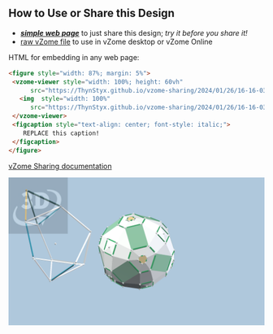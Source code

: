 
## How to Use or Share this Design

 - [***simple web page***](<https://ThynStyx.github.io/vzome-sharing/2024/01/26/16-16-03-Mod_Johns_Mirror_method_J64_edited/>) to just share this design; *try it before you share it!*
 - [raw vZome file](<https://raw.githubusercontent.com/ThynStyx/vzome-sharing/main/2024/01/26/16-16-03-Mod_Johns_Mirror_method_J64_edited/Mod_Johns_Mirror_method_J64_edited.vZome>) to use in vZome desktop or vZome Online
 
 HTML for embedding in any web page:
 ```html
<figure style="width: 87%; margin: 5%">
  <vzome-viewer style="width: 100%; height: 60vh"
       src="https://ThynStyx.github.io/vzome-sharing/2024/01/26/16-16-03-Mod_Johns_Mirror_method_J64_edited/Mod_Johns_Mirror_method_J64_edited.vZome" >
    <img  style="width: 100%"
       src="https://ThynStyx.github.io/vzome-sharing/2024/01/26/16-16-03-Mod_Johns_Mirror_method_J64_edited/Mod_Johns_Mirror_method_J64_edited.png" >
  </vzome-viewer>
  <figcaption style="text-align: center; font-style: italic;">
     REPLACE this caption!
  </figcaption>
</figure>
 ```

[vZome Sharing documentation](https://vzome.github.io/vzome/sharing.html#how-it-works)

![Image](<Mod_Johns_Mirror_method_J64_edited.png>)

